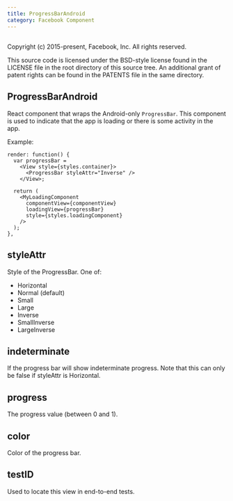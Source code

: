 ```yaml
---
title: ProgressBarAndroid
category: Facebook Component
---
```

<!-- Generated by documentation.js. Update this documentation by updating the source code. -->

## 

Copyright (c) 2015-present, Facebook, Inc.
All rights reserved.

This source code is licensed under the BSD-style license found in the
LICENSE file in the root directory of this source tree. An additional grant
of patent rights can be found in the PATENTS file in the same directory.

## ProgressBarAndroid

React component that wraps the Android-only `ProgressBar`. This component is used to indicate
that the app is loading or there is some activity in the app.

Example:

    render: function() {
      var progressBar =
        <View style={styles.container}>
          <ProgressBar styleAttr="Inverse" />
        </View>;

      return (
        <MyLoadingComponent
          componentView={componentView}
          loadingView={progressBar}
          style={styles.loadingComponent}
        />
      );
    },

## styleAttr

Style of the ProgressBar. One of:

-   Horizontal
-   Normal (default)
-   Small
-   Large
-   Inverse
-   SmallInverse
-   LargeInverse

## indeterminate

If the progress bar will show indeterminate progress. Note that this
can only be false if styleAttr is Horizontal.

## progress

The progress value (between 0 and 1).

## color

Color of the progress bar.

## testID

Used to locate this view in end-to-end tests.
